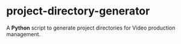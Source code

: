 # project-directory-generator
A **Python** script to generate project directories for Video production management.  
